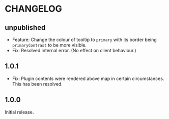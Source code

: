 # CHANGELOG

## unpublished

- Feature: Change the colour of tooltip to `primary` with its border being `primaryContrast` to be more visible.
- Fix: Resolved internal error. (No effect on client behaviour.)

## 1.0.1

- Fix: Plugin contents were rendered above map in certain circumstances. This has been resolved.

## 1.0.0

Initial release.
